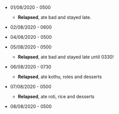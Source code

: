 * 01/08/2020 - 0500
  * __Relapsed__, ate bad and stayed late.

* 02/08/2020 - 0600

* 04/08/2020 - 0500  

* 05/08/2020 - 0500
  * __Relapsed__, ate bad and stayed late until 0330!
  
* 06/08/2020 - 0730
  * __Relapsed__, ate kothu, roles and desserts
  
* 07/08/2020 - 0500
  * __Relapsed__, ate roti, rice and desserts

* 08/08/2020 - 0500

